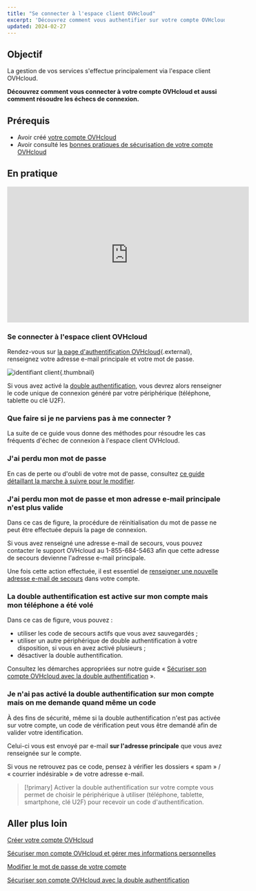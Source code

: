 ```yaml
---
title: "Se connecter à l'espace client OVHcloud"
excerpt: 'Découvrez comment vous authentifier sur votre compte OVHcloud'
updated: 2024-02-27
---
```


## Objectif

La gestion de vos services s'effectue principalement via l'espace client OVHcloud.

**Découvrez comment vous connecter à votre compte OVHcloud et aussi comment résoudre les échecs de connexion.**

## Prérequis

- Avoir créé [votre compte OVHcloud](ovhcloud-account-creation1.)
- Avoir consulté les [bonnes pratiques de sécurisation de votre compte OVHcloud](all_about_username1.)

## En pratique

<iframe width="560" height="315" src="https://www.youtube-nocookie.com/embed/odO58c4gJfc" frameborder="0" allow="accelerometer; autoplay; clipboard-write; encrypted-media; gyroscope; picture-in-picture" allowfullscreen></iframe>

### Se connecter à l'espace client OVHcloud

Rendez-vous sur [la page d'authentification OVHcloud](https://ca.ovh.com/auth/?action=gotomanager&from=https://www.ovh.com/ca/fr/&ovhSubsidiary=qc){.external}, renseignez votre adresse e-mail principale et votre mot de passe.

![identifiant client](log-in.png){.thumbnail}

Si vous avez activé la [double authentification](secure-ovhcloud-account-with-2fa1.), vous devrez alors renseigner le code unique de connexion généré par votre périphérique (téléphone, tablette ou clé U2F).

### Que faire si je ne parviens pas à me connecter ? <a name="login-failure"></a>

La suite de ce guide vous donne des méthodes pour résoudre les cas fréquents d'échec de connexion à l'espace client OVHcloud.

### J'ai perdu mon mot de passe

En cas de perte ou d'oubli de votre mot de passe, consultez [ce guide détaillant la marche à suivre pour le modifier](manage-ovh-password#si-vous-ne-connaissez-plus-votre-mot-de-passe-actuel.).

### J'ai perdu mon mot de passe et mon adresse e-mail principale n'est plus valide

Dans ce cas de figure, la procédure de réinitialisation du mot de passe ne peut être effectuée depuis la page de connexion.

Si vous avez renseigné une adresse e-mail de secours, vous pouvez contacter le support OVHcloud au 1-855-684-5463 afin que cette adresse de secours devienne l'adresse e-mail principale.

Une fois cette action effectuée, il est essentiel de [renseigner une nouvelle adresse e-mail de secours](all_about_username#backup-email.) dans votre compte.

### La double authentification est active sur mon compte mais mon téléphone a été volé

Dans ce cas de figure, vous pouvez :

- utiliser les code de secours actifs que vous avez sauvegardés ;
- utiliser un autre périphérique de double authentification à votre disposition, si vous en avez activé plusieurs ;
- désactiver la double authentification.

Consultez les démarches appropriées sur notre guide « [Sécuriser son compte OVHcloud avec la double authentification](secure-ovhcloud-account-with-2fa#que-faire-si-lun-de-mes-peripheriques-est-perdu-ou-cesse-de-fonctionner.) ».

### Je n'ai pas activé la double authentification sur mon compte mais on me demande quand même un code

À des fins de sécurité, même si la double authentification n'est pas activée sur votre compte, un code de vérification peut vous être demandé afin de valider votre identification.

Celui-ci vous est envoyé par e-mail **sur l'adresse principale** que vous avez renseignée sur le compte.

Si vous ne retrouvez pas ce code, pensez à vérifier les dossiers « spam » / « courrier indésirable » de votre adresse e-mail.

> [!primary]
> Activer la double authentification sur votre compte vous permet de choisir le périphérique à utiliser (téléphone, tablette, smartphone, clé U2F) pour recevoir un code d'authentification.
>

## Aller plus loin

[Créer votre compte OVHcloud](ovhcloud-account-creation1.)

[Sécuriser mon compte OVHcloud et gérer mes informations personnelles](all_about_username1.)

[Modifier le mot de passe de votre compte](manage-ovh-password1.)

[Sécuriser son compte OVHcloud avec la double authentification](secure-ovhcloud-account-with-2fa1.)
